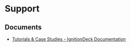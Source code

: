 # Support

## Documents

- [Tutorials & Case Studies - IgnitionDeck Documentation](./tutorials-case-studies-ignitiondeck-documentation.md)
